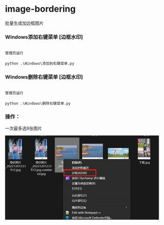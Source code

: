 # image-bordering
批量生成加边框图片

### Windows添加右键菜单 [边框水印]

```python

管理员运行

python .\Windows\添加到右键菜单.py

```

### Windows删除右键菜单 [边框水印]

```python

管理员运行

python .\Windows\删除右键菜单.py

```

### 操作：
一次最多选9张图片

![ste1](imgs/微信图片_20221211223907.png)